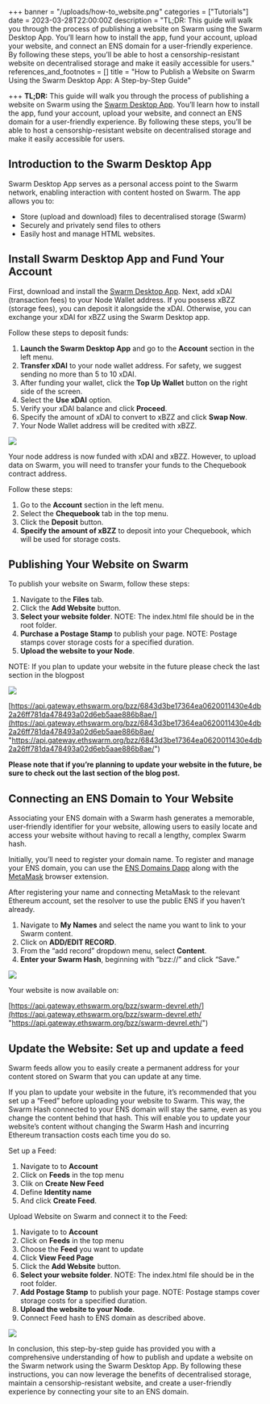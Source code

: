 +++
banner = "/uploads/how-to_website.png"
categories = ["Tutorials"]
date = 2023-03-28T22:00:00Z
description = "TL;DR: This guide will walk you through the process of publishing a website on Swarm using the Swarm Desktop App. You’ll learn how to install the app, fund your account, upload your website, and connect an ENS domain for a user-friendly experience. By following these steps, you’ll be able to host a censorship-resistant website on decentralised storage and make it easily accessible for users."
references_and_footnotes = []
title = "How to Publish a Website on Swarm Using the Swarm Desktop App: A Step-by-Step Guide"

+++
**TL;DR:** This guide will walk you through the process of publishing a website on Swarm using the [Swarm Desktop App](https://desktop.ethswarm.org/). You’ll learn how to install the app, fund your account, upload your website, and connect an ENS domain for a user-friendly experience. By following these steps, you’ll be able to host a censorship-resistant website on decentralised storage and make it easily accessible for users.

## Introduction to the Swarm Desktop App

Swarm Desktop App serves as a personal access point to the Swarm network, enabling interaction with content hosted on Swarm. The app allows you to:

* Store (upload and download) files to decentralised storage (Swarm)
* Securely and privately send files to others
* Easily host and manage HTML websites.

## Install Swarm Desktop App and Fund Your Account

First, download and install the [Swarm Desktop App](https://desktop.ethswarm.org/). Next, add xDAI (transaction fees) to your Node Wallet address. If you possess xBZZ (storage fees), you can deposit it alongside the xDAI. Otherwise, you can exchange your xDAI for xBZZ using the Swarm Desktop app.

Follow these steps to deposit funds:

1. **Launch the Swarm Desktop App** and go to the **Account** section in the left menu.
2. **Transfer xDAI** to your node wallet address. For safety, we suggest sending no more than 5 to 10 xDAI.
3. After funding your wallet, click the **Top Up Wallet** button on the right side of the screen.
4. Select the **Use xDAI** option.
5. Verify your xDAI balance and click **Proceed**.
6. Specify the amount of xDAI to convert to xBZZ and click **Swap Now**.
7. Your Node Wallet address will be credited with xBZZ.

![](https://i.imgur.com/CALz1UF.gif)

Your node address is now funded with xDAI and xBZZ. However, to upload data on Swarm, you will need to transfer your funds to the Chequebook contract address.

Follow these steps:

1. Go to the **Account** section in the left menu.
2. Select the **Chequebook** tab in the top menu.
3. Click the **Deposit** button.
4. **Specify the amount of xBZZ** to deposit into your Chequebook, which will be used for storage costs.

## Publishing Your Website on Swarm

To publish your website on Swarm, follow these steps:

1. Navigate to the **Files** tab.
2. Click the **Add Website** button.
3. **Select your website folder**. NOTE: The index.html file should be in the root folder.
4. **Purchase a Postage Stamp** to publish your page. NOTE: Postage stamps cover storage costs for a specified duration.
5. **Upload the website to your Node**.

NOTE: If you plan to update your website in the future please check the last section in the blogpost

![](https://i.imgur.com/KYhL83L.gif)

[https://api.gateway.ethswarm.org/bzz/6843d3be17364ea0620011430e4db2a26ff781da478493a02d6eb5aae886b8ae/](https://api.gateway.ethswarm.org/bzz/6843d3be17364ea0620011430e4db2a26ff781da478493a02d6eb5aae886b8ae/ "https://api.gateway.ethswarm.org/bzz/6843d3be17364ea0620011430e4db2a26ff781da478493a02d6eb5aae886b8ae/")

**Please note that if you’re planning to update your website in the future, be sure to check out the last section of the blog post.**

## Connecting an ENS Domain to Your Website

Associating your ENS domain with a Swarm hash generates a memorable, user-friendly identifier for your website, allowing users to easily locate and access your website without having to recall a lengthy, complex Swarm hash.

Initially, you’ll need to register your domain name. To register and manage your ENS domain, you can use the [ENS Domains Dapp](https://app.ens.domains/) along with the [MetaMask](https://metamask.io/) browser extension.

After registering your name and connecting MetaMask to the relevant Ethereum account, set the resolver to use the public ENS if you haven’t already.

1. Navigate to **My Names** and select the name you want to link to your Swarm content.
2. Click on **ADD/EDIT RECORD**.
3. From the “add record” dropdown menu, select **Content**.
4. **Enter your Swarm Hash**, beginning with “bzz://” and click “Save.”

![](https://i.imgur.com/JlhCVMz.gif)

Your website is now available on:

[https://api.gateway.ethswarm.org/bzz/swarm-devrel.eth/](https://api.gateway.ethswarm.org/bzz/swarm-devrel.eth/ "https://api.gateway.ethswarm.org/bzz/swarm-devrel.eth/")

## Update the Website: Set up and update a feed

Swarm feeds allow you to easily create a permanent address for your content stored on Swarm that you can update at any time.

If you plan to update your website in the future, it’s recommended that you set up a “Feed” before uploading your website to Swarm. This way, the Swarm Hash connected to your ENS domain will stay the same, even as you change the content behind that hash. This will enable you to update your website’s content without changing the Swarm Hash and incurring Ethereum transaction costs each time you do so.

Set up a Feed:

1. Navigate to to **Account**
2. Click on **Feeds** in the top menu
3. Clik on **Create New Feed**
4. Define **Identity name**
5. And click **Create Feed**.

Upload Website on Swarm and connect it to the Feed:

1. Navigate to to **Account**
2. Click on **Feeds** in the top menu
3. Choose the **Feed** you want to update
4. Click **View Feed Page**
5. Click the **Add Website** button.
6. **Select your website folder**. NOTE: The index.html file should be in the root folder.
7. **Add Postage Stamp** to publish your page. NOTE: Postage stamps cover storage costs for a specified duration.
8. **Upload the website to your Node**.
9. Connect Feed hash to ENS domain as described above.

![](https://i.imgur.com/oCNQejB.gif)

In conclusion, this step-by-step guide has provided you with a comprehensive understanding of how to publish and update a website on the Swarm network using the Swarm Desktop App. By following these instructions, you can now leverage the benefits of decentralised storage, maintain a censorship-resistant website, and create a user-friendly experience by connecting your site to an ENS domain.